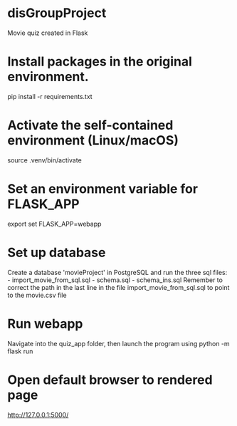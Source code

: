 # disGroupProject
Movie quiz created in Flask

# Install packages in the original environment.
pip install -r requirements.txt

# Activate the self-contained environment (Linux/macOS)
source .venv/bin/activate

# Set an environment variable for FLASK_APP
export set FLASK_APP=webapp

# Set up database
Create a database 'movieProject' in PostgreSQL and run the three sql files:
    - import_movie_from_sql.sql
    - schema.sql
    - schema_ins.sql
Remember to correct the path in the last line in the file import_movie_from_sql.sql to point to the movie.csv file

# Run webapp
Navigate into the quiz_app folder, then launch the program using
python -m flask run

# Open default browser to rendered page
http://127.0.0.1:5000/

